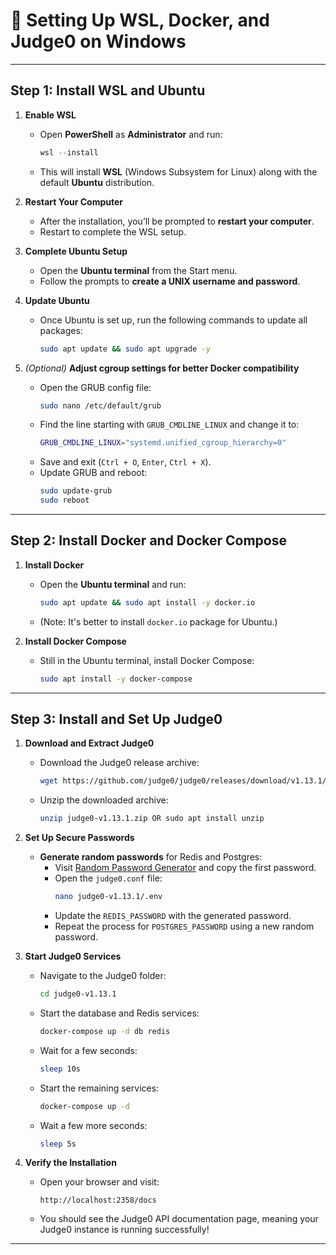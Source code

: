 # 🚀 Setting Up WSL, Docker, and Judge0 on Windows

---

## **Step 1: Install WSL and Ubuntu**

1. **Enable WSL**  
   - Open **PowerShell** as **Administrator** and run:
     ```powershell
     wsl --install
     ```
   - This will install **WSL** (Windows Subsystem for Linux) along with the default **Ubuntu** distribution.

2. **Restart Your Computer**  
   - After the installation, you’ll be prompted to **restart your computer**.
   - Restart to complete the WSL setup.

3. **Complete Ubuntu Setup**  
   - Open the **Ubuntu terminal** from the Start menu.
   - Follow the prompts to **create a UNIX username and password**.

4. **Update Ubuntu**  
   - Once Ubuntu is set up, run the following commands to update all packages:
     ```bash
     sudo apt update && sudo apt upgrade -y
     ```

5. *(Optional)* **Adjust cgroup settings for better Docker compatibility**  
   - Open the GRUB config file:
     ```bash
     sudo nano /etc/default/grub
     ```
   - Find the line starting with `GRUB_CMDLINE_LINUX` and change it to:
     ```bash
     GRUB_CMDLINE_LINUX="systemd.unified_cgroup_hierarchy=0"
     ```
   - Save and exit (`Ctrl + O`, `Enter`, `Ctrl + X`).
   - Update GRUB and reboot:
     ```bash
     sudo update-grub
     sudo reboot
     ```

---

## **Step 2: Install Docker and Docker Compose**

1. **Install Docker**  
   - Open the **Ubuntu terminal** and run:
     ```bash
     sudo apt update && sudo apt install -y docker.io
     ```
   - (Note: It's better to install `docker.io` package for Ubuntu.)

2. **Install Docker Compose**  
   - Still in the Ubuntu terminal, install Docker Compose:
     ```bash
     sudo apt install -y docker-compose
     ```

---

## **Step 3: Install and Set Up Judge0**

1. **Download and Extract Judge0**  
   - Download the Judge0 release archive:
     ```bash
     wget https://github.com/judge0/judge0/releases/download/v1.13.1/judge0-v1.13.1.zip
     ```
   - Unzip the downloaded archive:
     ```bash
     unzip judge0-v1.13.1.zip OR sudo apt install unzip
     ```

2. **Set Up Secure Passwords**  
   - **Generate random passwords** for Redis and Postgres:
     - Visit [Random Password Generator](https://www.random.org/passwords/?num=1&len=32&format=plain&rnd=new) and copy the first password.
     - Open the `judge0.conf` file:
       ```bash
       nano judge0-v1.13.1/.env
       ```
     - Update the `REDIS_PASSWORD` with the generated password.
     - Repeat the process for `POSTGRES_PASSWORD` using a new random password.

3. **Start Judge0 Services**  
   - Navigate to the Judge0 folder:
     ```bash
     cd judge0-v1.13.1
     ```
   - Start the database and Redis services:
     ```bash
     docker-compose up -d db redis
     ```
   - Wait for a few seconds:
     ```bash
     sleep 10s
     ```
   - Start the remaining services:
     ```bash
     docker-compose up -d
     ```
   - Wait a few more seconds:
     ```bash
     sleep 5s
     ```

4. **Verify the Installation**  
   - Open your browser and visit:
     ```
     http://localhost:2358/docs
     ```
   - You should see the Judge0 API documentation page, meaning your Judge0 instance is running successfully!

---

